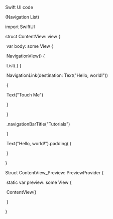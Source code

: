 Swift UI code

(Navigation List)



import SwiftUI

struct ContentView: view {

​	var body: some View {

​		NavigationView() {

​			List( ) {

​				NavigationLink(destination: Text("Hello, world!"))

​				{

​				Text("Touch Me")

​				}

​			}

​			.navigationBarTitle("Tutorials")

​		}

​		Text("Hello, world!").padding( )

​	}

}

Struct ContentView_Preview: PreviewProvider {

​	static var preview: some View {

​		ContentView()		

​	}

}
